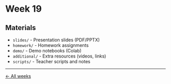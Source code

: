 # Week 19

## Materials

- `slides/` - Presentation slides (PDF/PPTX)
- `homework/` - Homework assignments
- `demo/` - Demo notebooks (Colab)
- `additional/` - Extra resources (videos, links)
- `scripts/` - Teacher scripts and notes

---

[← All weeks](/resources/)
